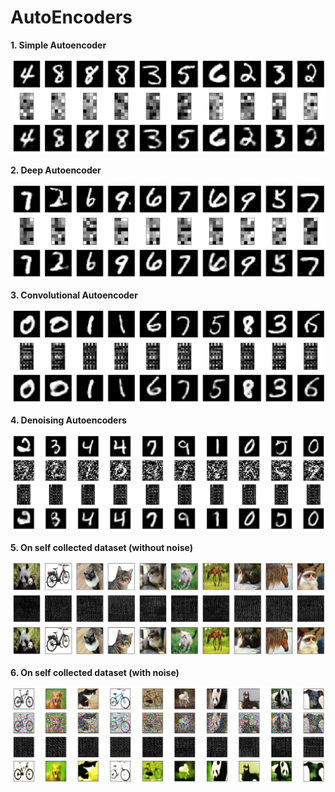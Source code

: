 # AutoEncoders

**1. Simple Autoencoder** <br /> 

<img src="https://github.com/PuneetDheer/DEEP_LEARNING_TF_KERAS/blob/master/AutoEncoders/Examples/1.png" /> <br />

**2. Deep Autoencoder** <br />

<img src="https://github.com/PuneetDheer/DEEP_LEARNING_TF_KERAS/blob/master/AutoEncoders/Examples/2.png" /> <br />

**3. Convolutional Autoencoder** <br />

<img src="https://github.com/PuneetDheer/DEEP_LEARNING_TF_KERAS/blob/master/AutoEncoders/Examples/3.png" /> <br />

**4. Denoising Autoencoders** <br />

<img src="https://github.com/PuneetDheer/DEEP_LEARNING_TF_KERAS/blob/master/AutoEncoders/Examples/4.png" /> <br />

**5. On self collected dataset (without noise)** <br />

<img src="https://github.com/PuneetDheer/DEEP_LEARNING_TF_KERAS/blob/master/AutoEncoders/Examples/5.png" /> <br />

**6. On self collected dataset (with noise)** <br />

<img src="https://github.com/PuneetDheer/DEEP_LEARNING_TF_KERAS/blob/master/AutoEncoders/Examples/6.png" /> <br />
